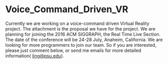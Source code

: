 # Voice_Command_Driven_VR
Currently we are working on a voice-command driven Virtual Reality project. The attachment is the proposal we have for the project. We are planning for joining the 2016 ACM SIGGRAPH, the Real Time Live Section. The date of the conference will be 24-28 July, Anaheim, California. We are looking for more programmers to join our team. So if you are interested, please just comment below, or send me emails for more detailed information( ling@psu.edu).
